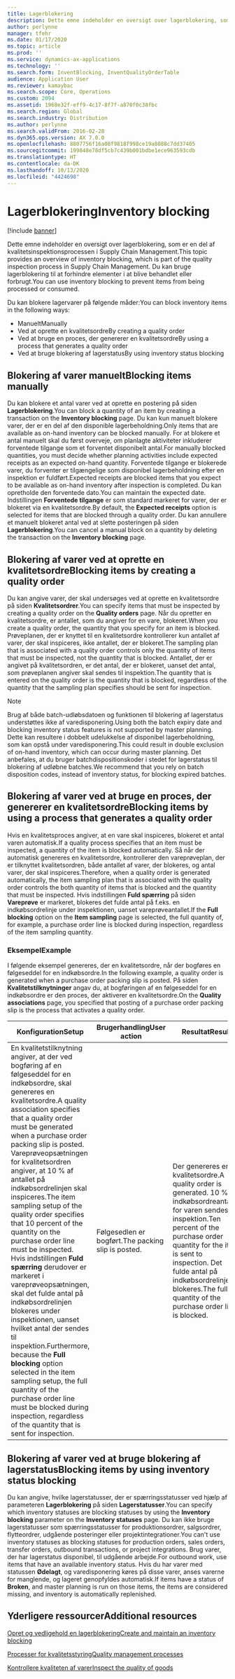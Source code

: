 ```yaml
---
title: Lagerblokering
description: Dette emne indeholder en oversigt over lagerblokering, som er en del af kvalitetsinspektionsprocessen i Supply Chain Management. Du kan bruge lagerblokering til at forhindre elementer i at blive behandlet eller forbrugt.
author: perlynne
manager: tfehr
ms.date: 01/17/2020
ms.topic: article
ms.prod: ''
ms.service: dynamics-ax-applications
ms.technology: ''
ms.search.form: InventBlocking, InventQualityOrderTable
audience: Application User
ms.reviewer: kamaybac
ms.search.scope: Core, Operations
ms.custom: 2094
ms.assetid: 1968e32f-eff9-4c17-8f7f-a870f0c38fbc
ms.search.region: Global
ms.search.industry: Distribution
ms.author: perlynne
ms.search.validFrom: 2016-02-28
ms.dyn365.ops.version: AX 7.0.0
ms.openlocfilehash: 8807756f16a08f9818f998ce19a8088c7dd37405
ms.sourcegitcommit: 199848e78df5cb7c439b001bdbe1ece963593cdb
ms.translationtype: HT
ms.contentlocale: da-DK
ms.lasthandoff: 10/13/2020
ms.locfileid: "4424698"
---
```

# <a name="inventory-blocking"></a><span data-ttu-id="1f0ac-104">Lagerblokering</span><span class="sxs-lookup"><span data-stu-id="1f0ac-104">Inventory blocking</span></span>

[!include [banner](../includes/banner.md)]

<span data-ttu-id="1f0ac-105">Dette emne indeholder en oversigt over lagerblokering, som er en del af kvalitetsinspektionsprocessen i Supply Chain Management.</span><span class="sxs-lookup"><span data-stu-id="1f0ac-105">This topic provides an overview of inventory blocking, which is part of the quality inspection process in Supply Chain Management.</span></span> <span data-ttu-id="1f0ac-106">Du kan bruge lagerblokering til at forhindre elementer i at blive behandlet eller forbrugt.</span><span class="sxs-lookup"><span data-stu-id="1f0ac-106">You can use inventory blocking to prevent items from being processed or consumed.</span></span>

<span data-ttu-id="1f0ac-107">Du kan blokere lagervarer på følgende måder:</span><span class="sxs-lookup"><span data-stu-id="1f0ac-107">You can block inventory items in the following ways:</span></span>
-   <span data-ttu-id="1f0ac-108">Manuelt</span><span class="sxs-lookup"><span data-stu-id="1f0ac-108">Manually</span></span>
-   <span data-ttu-id="1f0ac-109">Ved at oprette en kvalitetsordre</span><span class="sxs-lookup"><span data-stu-id="1f0ac-109">By creating a quality order</span></span>
-   <span data-ttu-id="1f0ac-110">Ved at bruge en proces, der genererer en kvalitetsordre</span><span class="sxs-lookup"><span data-stu-id="1f0ac-110">By using a process that generates a quality order</span></span>
-   <span data-ttu-id="1f0ac-111">Ved at bruge blokering af lagerstatus</span><span class="sxs-lookup"><span data-stu-id="1f0ac-111">By using inventory status blocking</span></span>

## <a name="blocking-items-manually"></a><span data-ttu-id="1f0ac-112">Blokering af varer manuelt</span><span class="sxs-lookup"><span data-stu-id="1f0ac-112">Blocking items manually</span></span>
<span data-ttu-id="1f0ac-113">Du kan blokere et antal varer ved at oprette en postering på siden **Lagerblokering**.</span><span class="sxs-lookup"><span data-stu-id="1f0ac-113">You can block a quantity of an item by creating a transaction on the **Inventory blocking** page.</span></span> <span data-ttu-id="1f0ac-114">Du kan kun manuelt blokere varer, der er en del af den disponible lagerbeholdning.</span><span class="sxs-lookup"><span data-stu-id="1f0ac-114">Only items that are available as on-hand inventory can be blocked manually.</span></span> <span data-ttu-id="1f0ac-115">For at blokere et antal manuelt skal du først overveje, om planlagte aktiviteter inkluderer forventede tilgange som et forventet disponibelt antal.</span><span class="sxs-lookup"><span data-stu-id="1f0ac-115">For manually blocked quantities, you must decide whether planning activities include expected receipts as an expected on-hand quantity.</span></span> <span data-ttu-id="1f0ac-116">Forventede tilgange er blokerede varer, du forventer er tilgængelige som disponibel lagerbeholdning efter en inspektion er fuldført.</span><span class="sxs-lookup"><span data-stu-id="1f0ac-116">Expected receipts are blocked items that you expect to be available as on-hand inventory after inspection is completed.</span></span> <span data-ttu-id="1f0ac-117">Du kan opretholde den forventede dato.</span><span class="sxs-lookup"><span data-stu-id="1f0ac-117">You can maintain the expected date.</span></span> <span data-ttu-id="1f0ac-118">Indstillingen **Forventede tilgange** er som standard markeret for varer, der er blokeret via en kvalitetsordre.</span><span class="sxs-lookup"><span data-stu-id="1f0ac-118">By default, the **Expected receipts** option is selected for items that are blocked through a quality order.</span></span> <span data-ttu-id="1f0ac-119">Du kan annullere et manuelt blokeret antal ved at slette posteringen på siden **Lagerblokering**.</span><span class="sxs-lookup"><span data-stu-id="1f0ac-119">You can cancel a manual block on a quantity by deleting the transaction on the **Inventory blocking** page.</span></span>

## <a name="blocking-items-by-creating-a-quality-order"></a><span data-ttu-id="1f0ac-120">Blokering af varer ved at oprette en kvalitetsordre</span><span class="sxs-lookup"><span data-stu-id="1f0ac-120">Blocking items by creating a quality order</span></span>
<span data-ttu-id="1f0ac-121">Du kan angive varer, der skal undersøges ved at oprette en kvalitetsordre på siden **Kvalitetsordrer**.</span><span class="sxs-lookup"><span data-stu-id="1f0ac-121">You can specify items that must be inspected by creating a quality order on the **Quality orders** page.</span></span> <span data-ttu-id="1f0ac-122">Når du opretter en kvalitetsordre, er antallet, som du angiver for en vare, blokeret.</span><span class="sxs-lookup"><span data-stu-id="1f0ac-122">When you create a quality order, the quantity that you specify for an item is blocked.</span></span> <span data-ttu-id="1f0ac-123">Prøveplanen, der er knyttet til en kvalitetsordre kontrollerer kun antallet af varer, der skal inspiceres, ikke antallet, der er blokeret.</span><span class="sxs-lookup"><span data-stu-id="1f0ac-123">The sampling plan that is associated with a quality order controls only the quantity of items that must be inspected, not the quantity that is blocked.</span></span> <span data-ttu-id="1f0ac-124">Antallet, der er angivet på kvalitetsordren, er det antal, der er blokeret, uanset det antal, som prøveplanen angiver skal sendes til inspektion.</span><span class="sxs-lookup"><span data-stu-id="1f0ac-124">The quantity that is entered on the quality order is the quantity that is blocked, regardless of the quantity that the sampling plan specifies should be sent for inspection.</span></span>

> [!NOTE]
> <span data-ttu-id="1f0ac-125">Brug af både batch-udløbsdatoen og funktionen til blokering af lagerstatus understøttes ikke af varedisponering.</span><span class="sxs-lookup"><span data-stu-id="1f0ac-125">Using both the batch expiry date and blocking inventory status features is not supported by master planning.</span></span> <span data-ttu-id="1f0ac-126">Dette kan resultere i dobbelt udelukkelse af disponibel lagerbeholdning, som kan opstå under varedisponering.</span><span class="sxs-lookup"><span data-stu-id="1f0ac-126">This could result in double exclusion of on-hand inventory, which can occur during master planning.</span></span> <span data-ttu-id="1f0ac-127">Det anbefales, at du bruger batchdispositionskoder i stedet for lagerstatus til blokering af udløbne batches.</span><span class="sxs-lookup"><span data-stu-id="1f0ac-127">We recommend that you rely on batch disposition codes, instead of inventory status, for blocking expired batches.</span></span>

## <a name="blocking-items-by-using-a-process-that-generates-a-quality-order"></a><span data-ttu-id="1f0ac-128">Blokering af varer ved at bruge en proces, der genererer en kvalitetsordre</span><span class="sxs-lookup"><span data-stu-id="1f0ac-128">Blocking items by using a process that generates a quality order</span></span>
<span data-ttu-id="1f0ac-129">Hvis en kvalitetsproces angiver, at en vare skal inspiceres, blokeret et antal varen automatisk.</span><span class="sxs-lookup"><span data-stu-id="1f0ac-129">If a quality process specifies that an item must be inspected, a quantity of the item is blocked automatically.</span></span> <span data-ttu-id="1f0ac-130">Så når der automatisk genereres en kvalitetsordre, kontrollerer den vareprøveplan, der er tilknyttet kvalitetsordren, både antallet af varer, der blokeres, og antal varer, der skal inspiceres.</span><span class="sxs-lookup"><span data-stu-id="1f0ac-130">Therefore, when a quality order is generated automatically, the item sampling plan that is associated with the quality order controls the both quantity of items that is blocked and the quantity that must be inspected.</span></span> <span data-ttu-id="1f0ac-131">Hvis indstillingen **Fuld spærring** på siden **Vareprøve** er markeret, blokeres det fulde antal på f.eks. en indkøbsordrelinje under inspektionen, uanset vareprøveantallet.</span><span class="sxs-lookup"><span data-stu-id="1f0ac-131">If the **Full blocking** option on the **Item sampling** page is selected, the full quantity of, for example, a purchase order line is blocked during inspection, regardless of the item sampling quantity.</span></span>
### <a name="example"></a><span data-ttu-id="1f0ac-132">Eksempel</span><span class="sxs-lookup"><span data-stu-id="1f0ac-132">Example</span></span>

<span data-ttu-id="1f0ac-133">I følgende eksempel genereres, der en kvalitetsordre, når der bogføres en følgeseddel for en indkøbsordre.</span><span class="sxs-lookup"><span data-stu-id="1f0ac-133">In the following example, a quality order is generated when a purchase order packing slip is posted.</span></span> <span data-ttu-id="1f0ac-134">På siden **Kvalitetstilknytninger** angav du, at bogføringen af en følgeseddel for en indkøbsordre er den proces, der aktiverer en kvalitetsordre.</span><span class="sxs-lookup"><span data-stu-id="1f0ac-134">On the **Quality associations** page, you specified that posting of a purchase order packing slip is the process that activates a quality order.</span></span>

|<span data-ttu-id="1f0ac-135">Konfiguration</span><span class="sxs-lookup"><span data-stu-id="1f0ac-135">Setup</span></span>                                                                     |<span data-ttu-id="1f0ac-136">Brugerhandling</span><span class="sxs-lookup"><span data-stu-id="1f0ac-136">User action</span></span>                 |<span data-ttu-id="1f0ac-137">Resultat</span><span class="sxs-lookup"><span data-stu-id="1f0ac-137">Result</span></span>             |
|--------------------------------------------------------------------------|----------------------------|-------------------|
| <span data-ttu-id="1f0ac-138">En kvalitetstilknytning angiver, at der ved bogføring af en følgeseddel for en indkøbsordre, skal genereres en kvalitetsordre.</span><span class="sxs-lookup"><span data-stu-id="1f0ac-138">A quality association specifies that a quality order must be generated when a purchase order packing slip is posted.</span></span> <span data-ttu-id="1f0ac-139">Vareprøveopsætningen for kvalitetsordren angiver, at 10 % af antallet på indkøbsordrelinjen skal inspiceres.</span><span class="sxs-lookup"><span data-stu-id="1f0ac-139">The item sampling setup of the quality order specifies that 10 percent of the quantity on the purchase order line must be inspected.</span></span> <span data-ttu-id="1f0ac-140">Hvis indstillingen **Fuld spærring** derudover er markeret i vareprøveopsætningen, skal det fulde antal på indkøbsordrelinjen blokeres under inspektionen, uanset hvilket antal der sendes til inspektion.</span><span class="sxs-lookup"><span data-stu-id="1f0ac-140">Furthermore, because the **Full blocking** option selected in the item sampling setup, the full quantity of the purchase order line must be blocked during inspection, regardless of the quantity that is sent for inspection.</span></span> | <span data-ttu-id="1f0ac-141">Følgesedlen er bogført.</span><span class="sxs-lookup"><span data-stu-id="1f0ac-141">The packing slip is posted.</span></span> | <span data-ttu-id="1f0ac-142">Der genereres en kvalitetsordre.</span><span class="sxs-lookup"><span data-stu-id="1f0ac-142">A quality order is generated.</span></span> <span data-ttu-id="1f0ac-143">10 % af indkøbsordreantallet for varen sendes til inspektion.</span><span class="sxs-lookup"><span data-stu-id="1f0ac-143">Ten percent of the purchase order quantity for the item is sent to inspection.</span></span> <span data-ttu-id="1f0ac-144">Det fulde antal på indkøbsordrelinjen blokeres.</span><span class="sxs-lookup"><span data-stu-id="1f0ac-144">The full quantity of the purchase order line is blocked.</span></span> |

## <a name="blocking-items-by-using-inventory-status-blocking"></a><span data-ttu-id="1f0ac-145">Blokering af varer ved at bruge blokering af lagerstatus</span><span class="sxs-lookup"><span data-stu-id="1f0ac-145">Blocking items by using inventory status blocking</span></span>
<span data-ttu-id="1f0ac-146">Du kan angive, hvilke lagerstatusser, der er spærringsstatusser ved hjælp af parameteren **Lagerblokering** på siden **Lagerstatusser**.</span><span class="sxs-lookup"><span data-stu-id="1f0ac-146">You can specify which inventory statuses are blocking statuses by using the **Inventory blocking** parameter on the **Inventory statuses** page.</span></span> <span data-ttu-id="1f0ac-147">Du kan ikke bruge lagerstatusser som spærringsstatusser for produktionsordrer, salgsordrer, flytteordrer, udgående posteringer eller projektintegrationer.</span><span class="sxs-lookup"><span data-stu-id="1f0ac-147">You can't use inventory statuses as blocking statuses for production orders, sales orders, transfer orders, outbound transactions, or project integrations.</span></span> <span data-ttu-id="1f0ac-148">Brug varer, der har lagerstatus disponibel, til udgående arbejde.</span><span class="sxs-lookup"><span data-stu-id="1f0ac-148">For outbound work, use items that have an available inventory status.</span></span> <span data-ttu-id="1f0ac-149">Hvis du har varer med statussen **Ødelagt**, og varedisponering køres på disse varer, anses varerne for manglende, og lageret genopfyldes automatisk.</span><span class="sxs-lookup"><span data-stu-id="1f0ac-149">If items have a status of **Broken**, and master planning is run on those items, the items are considered missing, and inventory is automatically replenished.</span></span>



<a name="additional-resources"></a><span data-ttu-id="1f0ac-150">Yderligere ressourcer</span><span class="sxs-lookup"><span data-stu-id="1f0ac-150">Additional resources</span></span>
--------

[<span data-ttu-id="1f0ac-151">Opret og vedligehold en lagerblokering</span><span class="sxs-lookup"><span data-stu-id="1f0ac-151">Create and maintain an inventory blocking</span></span>](tasks/create-maintain-inventory-blocking.md)

[<span data-ttu-id="1f0ac-152">Processer for kvalitetsstyring</span><span class="sxs-lookup"><span data-stu-id="1f0ac-152">Quality management processes</span></span>](quality-management-processes.md)

[<span data-ttu-id="1f0ac-153">Kontrollere kvaliteten af varer</span><span class="sxs-lookup"><span data-stu-id="1f0ac-153">Inspect the quality of goods</span></span>](tasks/inspect-quality-goods.md)
